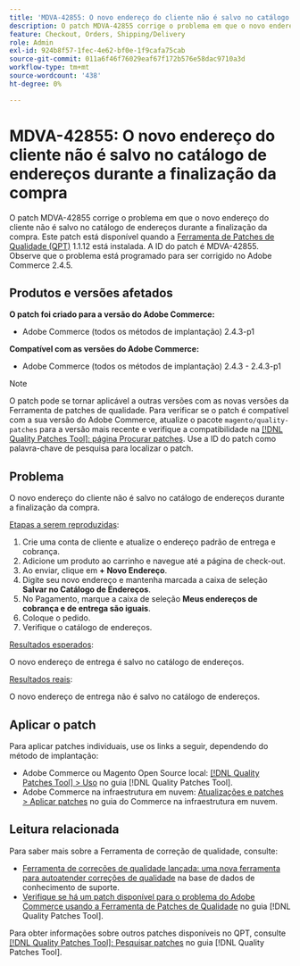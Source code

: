 ```yaml
---
title: 'MDVA-42855: O novo endereço do cliente não é salvo no catálogo de endereços durante a finalização da compra '
description: O patch MDVA-42855 corrige o problema em que o novo endereço do cliente não é salvo no catálogo de endereços durante a finalização da compra. Este patch está disponível quando a [Ferramenta de correções de qualidade (QPT)](https://experienceleague.adobe.com/pt-br/docs/commerce-operations/tools/quality-patches-tool/quality-patches-tool-to-self-serve-quality-patches) 1.1.12 está instalada. A ID do patch é MDVA-42855. Observe que o problema está programado para ser corrigido no Adobe Commerce 2.4.5.
feature: Checkout, Orders, Shipping/Delivery
role: Admin
exl-id: 924b8f57-1fec-4e62-bf0e-1f9cafa75cab
source-git-commit: 011a6f46f76029eaf67f172b576e58dac9710a3d
workflow-type: tm+mt
source-wordcount: '438'
ht-degree: 0%

---
```


# MDVA-42855: O novo endereço do cliente não é salvo no catálogo de endereços durante a finalização da compra

O patch MDVA-42855 corrige o problema em que o novo endereço do cliente não é salvo no catálogo de endereços durante a finalização da compra. Este patch está disponível quando a [Ferramenta de Patches de Qualidade (QPT)](https://experienceleague.adobe.com/pt-br/docs/commerce-operations/tools/quality-patches-tool/quality-patches-tool-to-self-serve-quality-patches) 1.1.12 está instalada. A ID do patch é MDVA-42855. Observe que o problema está programado para ser corrigido no Adobe Commerce 2.4.5.

## Produtos e versões afetados

**O patch foi criado para a versão do Adobe Commerce:**

* Adobe Commerce (todos os métodos de implantação) 2.4.3-p1

**Compatível com as versões do Adobe Commerce:**

* Adobe Commerce (todos os métodos de implantação) 2.4.3 - 2.4.3-p1

>[!NOTE]
>
>O patch pode se tornar aplicável a outras versões com as novas versões da Ferramenta de patches de qualidade. Para verificar se o patch é compatível com a sua versão do Adobe Commerce, atualize o pacote `magento/quality-patches` para a versão mais recente e verifique a compatibilidade na [[!DNL Quality Patches Tool]: página Procurar patches](https://experienceleague.adobe.com/pt-br/docs/commerce-operations/tools/quality-patches-tool/quality-patches-tool-to-self-serve-quality-patches). Use a ID do patch como palavra-chave de pesquisa para localizar o patch.

## Problema

O novo endereço do cliente não é salvo no catálogo de endereços durante a finalização da compra.

<u>Etapas a serem reproduzidas</u>:

1. Crie uma conta de cliente e atualize o endereço padrão de entrega e cobrança.
1. Adicione um produto ao carrinho e navegue até a página de check-out.
1. Ao enviar, clique em **+ Novo Endereço**.
1. Digite seu novo endereço e mantenha marcada a caixa de seleção **Salvar no Catálogo de Endereços**.
1. No Pagamento, marque a caixa de seleção **Meus endereços de cobrança e de entrega são iguais**.
1. Coloque o pedido.
1. Verifique o catálogo de endereços.

<u>Resultados esperados</u>:

O novo endereço de entrega é salvo no catálogo de endereços.

<u>Resultados reais</u>:

O novo endereço de entrega não é salvo no catálogo de endereços.

## Aplicar o patch

Para aplicar patches individuais, use os links a seguir, dependendo do método de implantação:

* Adobe Commerce ou Magento Open Source local: [[!DNL Quality Patches Tool] > Uso](/help/tools/quality-patches-tool/usage.md) no guia [!DNL Quality Patches Tool].
* Adobe Commerce na infraestrutura em nuvem: [Atualizações e patches > Aplicar patches](https://experienceleague.adobe.com/docs/commerce-cloud-service/user-guide/develop/upgrade/apply-patches.html?lang=pt-BR) no guia do Commerce na infraestrutura em nuvem.

## Leitura relacionada

Para saber mais sobre a Ferramenta de correção de qualidade, consulte:

* [Ferramenta de correções de qualidade lançada: uma nova ferramenta para autoatender correções de qualidade](https://experienceleague.adobe.com/pt-br/docs/commerce-operations/tools/quality-patches-tool/quality-patches-tool-to-self-serve-quality-patches) na base de dados de conhecimento de suporte.
* [Verifique se há um patch disponível para o problema do Adobe Commerce usando a Ferramenta de Patches de Qualidade](/help/tools/quality-patches-tool/patches-available-in-qpt/check-patch-for-magento-issue-with-magento-quality-patches.md) no guia [!DNL Quality Patches Tool].

Para obter informações sobre outros patches disponíveis no QPT, consulte [[!DNL Quality Patches Tool]: Pesquisar patches](https://experienceleague.adobe.com/tools/commerce-quality-patches/index.html?lang=pt-BR) no guia [!DNL Quality Patches Tool].
